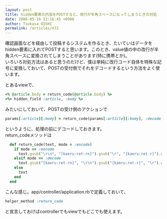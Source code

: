 ```yaml
---
layout: post
title: hidden要素の内容をPOSTすると、改行が半角スペースになってしまうときの対処
date: 2008-05-16 12:16:45 +0900
author: Tsukasa OISHI
permalink: /articles/472
---
```



確認画面などを経由して投稿するシステムを作るとき、たいていはデータをhidden要素に入れてPOSTすると思います。このとき、value値の中の改行が半角スペースに変換されてしまうことがあります(特に携帯とか)。  
いろいろ対処方法はあると思うのだけど、僕は単純に改行コード自体を特殊な記号に変換しておいて、POSTの受付側でそれをデコードするという方法をよく使います。  

とあるviewで、  

```ruby  
<% @article.body = return_code(@article.body) %>  
<%= hidden_field :article, :body %>  
```  

みたいにしておいて、POSTの受け側のアクションで  

```ruby  
params[:article][:body] = return_code(params[:article][:body], :decode)  
```  

というように、処理の前にデコードしておきます。  
return\_codeメソッドは  

```ruby  
  def return_code(text, mode = :encode)  
    if mode == :encode  
      text.gsub("\r\n", "[kaeru:ret-rn]").gsub("\r", "[kaeru:ret-r]").gsub("\n", "[kaeru:ret-n]")  
    elsif mode == :decode  
      text.gsub("[kaeru:ret-rn]", "\r\n").gsub("[kaeru:ret-r]", "\r").gsub("[kaeru:ret-n]", "\n")  
    else  
      text  
    end  
  end  
```  

こんな感じ。app/controller/application.rbで定義しておいて、  

```ruby  
helper_method :return_code  
```  

と宣言しておけばcontrollerでもviewでもどこでも使えます。  

